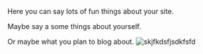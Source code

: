 Here you can say lots of fun things about your site.

Maybe say a some things about yourself.

Or maybe what you plan to blog about.
![skjfkdsfjsdkfsfd](https://user-images.githubusercontent.com/45233901/213881551-94be0456-05c1-4755-94f4-4cf094759f27.jpg)
